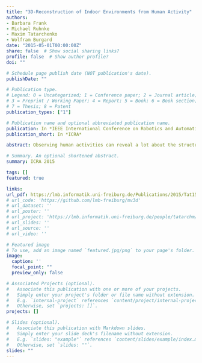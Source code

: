 ```yaml
---
title: "3D-Reconstruction of Indoor Environments from Human Activity"
authors:
- Barbara Frank
- Michael Ruhnke
- Maxim Tatarchenko
- Wolfram Burgard
date: "2015-05-01T00:00:00Z"
share: false  # Show social sharing links?
profile: false  # Show author profile?
doi: ""

# Schedule page publish date (NOT publication's date).
publishDate: ""

# Publication type.
# Legend: 0 = Uncategorized; 1 = Conference paper; 2 = Journal article;
# 3 = Preprint / Working Paper; 4 = Report; 5 = Book; 6 = Book section;
# 7 = Thesis; 8 = Patent
publication_types: ["1"]

# Publication name and optional abbreviated publication name.
publication: In *IEEE International Conference on Robotics and Automation 2015*
publication_short: In *ICRA*

abstract: Observing human activities can reveal a lot about the structure of the environment, the objects contained therein and also their functionality. This knowledge, in turn, can be useful for robots interacting with humans or for robots performing mobile manipulation tasks. In this paper, we present an approach to infer the geometric and functional structure of the environment and the position of certain relevant objects in it from human activity. We observe this activity using a full-body motion capture system consisting of a set of inertial measurement units. This is a hard problem since our data suit provides odometry estimates only, which severely drift over time. Therefore, we regard the objects inferred from the activities as landmarks in a graph-based simultaneous localization and mapping problem, which we optimize to obtain accurate estimates about the poses of the objects and the trajectory of the human. In extensive experiments, we demonstrate the effectiveness of the proposed method for the reconstruction of 3D representations. The resulting models not only contain a geometric but also a functional description of the environment and naturally provide a segmentation into individual objects.

# Summary. An optional shortened abstract.
summary: ICRA 2015

tags: []
featured: true

links:
url_pdf: https://lmb.informatik.uni-freiburg.de/Publications/2015/Tat15/frank15icra.pdf
# url_code: 'https://github.com/lmb-freiburg/mv3d'
# url_dataset: ''
# url_poster: ''
# url_project: 'https://lmb.informatik.uni-freiburg.de/people/tatarchm/mv3d/'
# url_slides: ''
# url_source: ''
# url_video: ''

# Featured image
# To use, add an image named `featured.jpg/png` to your page's folder. 
image:
  caption: ''
  focal_point: ""
  preview_only: false

# Associated Projects (optional).
#   Associate this publication with one or more of your projects.
#   Simply enter your project's folder or file name without extension.
#   E.g. `internal-project` references `content/project/internal-project/index.md`.
#   Otherwise, set `projects: []`.
projects: []

# Slides (optional).
#   Associate this publication with Markdown slides.
#   Simply enter your slide deck's filename without extension.
#   E.g. `slides: "example"` references `content/slides/example/index.md`.
#   Otherwise, set `slides: ""`.
slides: ""
---
```

